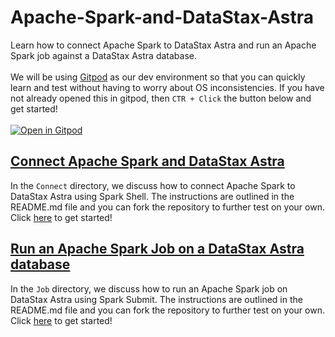 # Apache-Spark-and-DataStax-Astra
Learn how to connect Apache Spark to DataStax Astra and run an Apache Spark job against a DataStax Astra database.
<br></br>
We will be using [Gitpod](https://www.gitpod.io/) as our dev environment so that you can quickly learn and test without having to worry about OS inconsistencies. If you have not already opened this in gitpod, then `CTR + Click` the button below and get started! <br></br>
[![Open in Gitpod](https://gitpod.io/button/open-in-gitpod.svg)](https://gitpod.io/#https://github.com/adp8ke/Apache-Spark-and-DataStax-Astra) 

## [Connect Apache Spark and DataStax Astra](https://github.com/adp8ke/Apache-Spark-and-DataStax-Astra/tree/main/Connect)

In the `Connect` directory, we discuss how to connect Apache Spark to DataStax Astra using Spark Shell. The instructions are outlined in the README.md file and you can fork the repository to further test on your own. Click [here](https://github.com/adp8ke/Apache-Spark-and-DataStax-Astra/tree/main/Connect) to get started!

## [Run an Apache Spark Job on a DataStax Astra database](https://github.com/adp8ke/Apache-Spark-and-DataStax-Astra/tree/main/Job)

In the `Job` directory, we discuss how to run an Apache Spark job on DataStax Astra using Spark Submit. The instructions are outlined in the README.md file and you can fork the repository to further test on your own. Click [here](https://github.com/adp8ke/Apache-Spark-and-DataStax-Astra/tree/main/Job) to get started!
